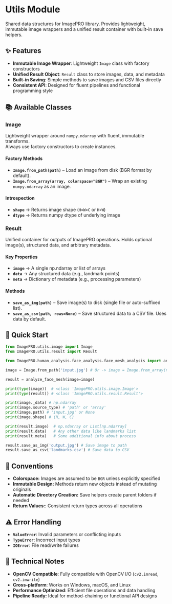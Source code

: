 # Utils Module

Shared data structures for ImagePRO library.
Provides lightweight, immutable image wrappers and a unified result container with built-in save helpers.

## ✨ Features

- **Immutable Image Wrapper**: Lightweight `Image` class with factory constructors
- **Unified Result Object**: `Result` class to store images, data, and metadata
- **Built-in Saving**: Simple methods to save images and CSV files directly
- **Consistent API**: Designed for fluent pipelines and functional programming style

## 📚 Available Classes

### **Image**
Lightweight wrapper around `numpy.ndarray` with fluent, immutable transforms.  
Always use factory constructors to create instances.

#### **Factory Methods**
- **`Image.from_path(path)`** – Load an image from disk (BGR format by default).  
- **`Image.from_array(array, colorspace="BGR")`** – Wrap an existing `numpy.ndarray` as an image.

#### **Introspection**
- **`shape`** → Returns image shape (`H×W×C` or `H×W`)  
- **`dtype`** → Returns numpy dtype of underlying image  

### **Result**
Unified container for outputs of ImagePRO operations.
Holds optional image(s), structured data, and arbitrary metadata.

#### **Key Properties**
- **`image`** → A single np.ndarray or list of arrays
- **`data`** → Any structured data (e.g., landmark points)
- **`meta`** → Dictionary of metadata (e.g., processing parameters)

#### **Methods**
- **`save_as_img(path)`** – Save image(s) to disk (single file or auto-suffixed list).
- **`save_as_csv(path, rows=None)`** – Save structured data to a CSV file. Uses data by default.

## 🚀 Quick Start
```python
from ImagePRO.utils.image import Image
from ImagePRO.utils.result import Result

from ImagePRO.human_analysis.face_analysis.face_mesh_analysis import analyze_face_mesh

image = Image.from_path('input.jpg') # Or -> image = Image.from_array(np_image)

result = analyze_face_mesh(image=image)

print(type(image))  # <class 'ImagePRO.utils.image.Image'>
print(type(result)) # <class 'ImagePRO.utils.result.Result'>

print(image._data) # np.ndarray
print(image.source_type) # 'path' or 'array'
print(image.path) # 'input.jpg' or None
print(image.shape) # (H, W, C)

print(result.image)  # np.ndarray or List[np.ndarray]
print(result.data)   # Any other data like landmarks list
print(result.meta)   # Some additional info about process

result.save_as_img('output.jpg') # Save image to path
result.save_as_csv('landmarks.csv') # Save data to CSV
```
## 🔧 Conventions

- **Colorspace:** Images are assumed to be `BGR` unless explicitly specified
- **Immutable Design:** Methods return new objects instead of mutating originals
- **Automatic Directory Creation:** Save helpers create parent folders if needed
- **Return Values:**: Consistent return types across all operations

## ⚠️ Error Handling

- **`ValueError`**: Invalid parameters or conflicting inputs
- **`TypeError`**: Incorrect input types
- **`IOError`**: File read/write failures

## 📝 Technical Notes

- **OpenCV Compatible**: Fully compatible with OpenCV I/O (`cv2.imread`, `cv2.imwrite`)
- **Cross-platform**: Works on Windows, macOS, and Linux
- **Performance Optimized**: Efficient file operations and data handling
- **Pipeline Ready:** Ideal for method-chaining or functional API designs
